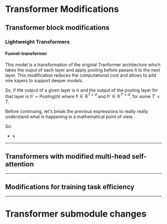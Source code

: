 # Transformer Modifications


## Transformer block modifications

### Lightweight Transformers
#### Funnel-transformer
This model is a transformation of the original Tranformer architecture which takes the ouput of each layer and apply pooling before passes it to the next layer. This modification reduces the computational cost and allows to add nire kayers to support deeper models.

So, if the output of a given layer is $h$ and the output of the pooling layer for that layer is $h' = Pooling(h)$ where $h \in \mathbb{R}^{T \times d}$ and $h' \in \mathbb{R}^{T' \times d}$, for some $T' < T$.

Before continuing, let's break the previous expressions to really really understand what is happening in a mathematical point of view.

So:
- s
 

---

## Transformers with modified multi-head self-attention



---

## Modifications for training task efficiency




---

# Transformer submodule changes





